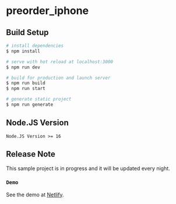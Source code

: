 # preorder_iphone

## Build Setup

```bash
# install dependencies
$ npm install

# serve with hot reload at localhost:3000
$ npm run dev

# build for production and launch server
$ npm run build
$ npm run start

# generate static project
$ npm run generate
```

## Node.JS Version

`Node.JS Version >= 16`


## Release Note

This sample project is in progress and it will be updated every night.

### `Demo`

See the demo at [Netlify](https://preorder_iphone.netlify.app).


